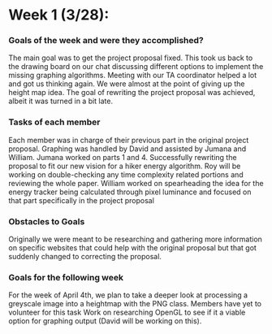 # Week 1 (3/28):

### Goals of the week and were they accomplished?
The main goal was to get the project proposal fixed. This took us back to the drawing board on our chat discussing different options to implement the missing graphing algorithms. Meeting with our TA coordinator helped a lot and got us thinking again. We were almost at the point of giving up the height map idea. The goal of rewriting the project proposal was achieved, albeit it was turned in a bit late. 

### Tasks of each member
Each member was in charge of their previous part in the original project proposal. Graphing was handled by David and assisted by Jumana and William. Jumana worked on parts 1 and 4. Successfully rewriting the proposal to fit our new vision for a hiker energy algorithm. Roy will be working on double-checking any time complexity related portions and reviewing the whole paper. William worked on spearheading the idea for the energy tracker being calculated through pixel luminance and focused on that part specifically in the project proposal

### Obstacles to Goals
Originally we were meant to be researching and gathering more information on specific websites that could help with the original proposal but that got suddenly changed to correcting the proposal. 

### Goals for the following week
For the week of April 4th, we plan to take a deeper look at processing a greyscale image into a heightmap with the PNG class. 
Members have yet to volunteer for this task Work on researching OpenGL to see if it a viable option for graphing output (David will be working on this).

